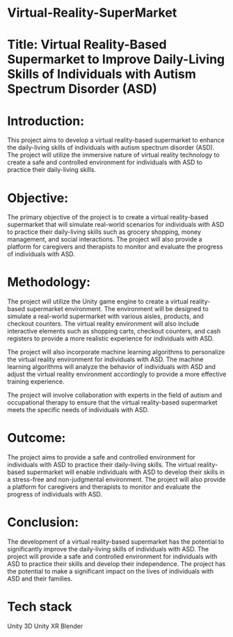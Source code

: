 # Virtual-Reality-SuperMarket
# Title: Virtual Reality-Based Supermarket to Improve Daily-Living Skills of Individuals with Autism Spectrum Disorder (ASD)

# Introduction:
This project aims to develop a virtual reality-based supermarket to enhance the daily-living skills of individuals with autism spectrum disorder (ASD). The project will utilize the immersive nature of virtual reality technology to create a safe and controlled environment for individuals with ASD to practice their daily-living skills.

# Objective:
The primary objective of the project is to create a virtual reality-based supermarket that will simulate real-world scenarios for individuals with ASD to practice their daily-living skills such as grocery shopping, money management, and social interactions. The project will also provide a platform for caregivers and therapists to monitor and evaluate the progress of individuals with ASD.

# Methodology:
The project will utilize the Unity game engine to create a virtual reality-based supermarket environment. The environment will be designed to simulate a real-world supermarket with various aisles, products, and checkout counters. The virtual reality environment will also include interactive elements such as shopping carts, checkout counters, and cash registers to provide a more realistic experience for individuals with ASD.

The project will also incorporate machine learning algorithms to personalize the virtual reality environment for individuals with ASD. The machine learning algorithms will analyze the behavior of individuals with ASD and adjust the virtual reality environment accordingly to provide a more effective training experience.

The project will involve collaboration with experts in the field of autism and occupational therapy to ensure that the virtual reality-based supermarket meets the specific needs of individuals with ASD.

# Outcome:
The project aims to provide a safe and controlled environment for individuals with ASD to practice their daily-living skills. The virtual reality-based supermarket will enable individuals with ASD to develop their skills in a stress-free and non-judgmental environment. The project will also provide a platform for caregivers and therapists to monitor and evaluate the progress of individuals with ASD.

# Conclusion:
The development of a virtual reality-based supermarket has the potential to significantly improve the daily-living skills of individuals with ASD. The project will provide a safe and controlled environment for individuals with ASD to practice their skills and develop their independence. The project has the potential to make a significant impact on the lives of individuals with ASD and their families.

# Tech stack 
Unity 3D
Unity XR 
Blender 




